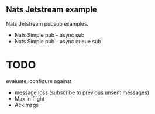 ## Nats Jetstream example

Nats Jetstream pubsub examples.

- Nats Simple pub - async sub
- Nats Simple pub - async queue sub

# TODO

evaluate, configure against

- message loss (subscribe to previous unsent messages)
- Max in flight
- Ack msgs
